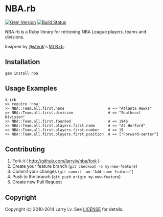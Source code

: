 # NBA.rb

[![Gem Version](https://badge.fury.io/rb/nba.png)][gem]
[![Build Status](https://secure.travis-ci.org/larrylv/nba.png?branch=master)][travis]

[gem]: https://rubygems.org/gems/nba
[travis]: https://travis-ci.org/larrylv/nba

NBA.rb is a Ruby library for retrieving NBA League players, teams and divisions.

Insipred by [@sferik][sferik]'s [MLB.rb][mlb].

[sferik]: https://github.com/sferik
[mlb]: https://github.com/sferik/mlb

## Installation
    gem install nba

## Usage Examples
    $ irb
    >> require 'nba'
    >> NBA::Team.all.first.name                    # => "Atlanta Hawks"
    >> NBA::Team.all.first.division                # => "Southeast Division"
    >> NBA::Team.all.first.founded                 # => 1946
    >> NBA::Team.all.first.players.first.name      # => "Al Horford"
    >> NBA::Team.all.first.players.first.number    # => 15
    >> NBA::Team.all.first.players.first.position  # => ["Forward-center"]

## Contributing

1. Fork it ( http://github.com/larrylv/nba/fork )
2. Create your feature branch (`git checkout -b my-new-feature`)
3. Commit your changes (`git commit -am 'Add some feature'`)
4. Push to the branch (`git push origin my-new-feature`)
5. Create new Pull Request

## Copyright
Copyright (c) 2010-2014 Larry Lv. See [LICENSE][] for details.

[license]: LICENSE.md


